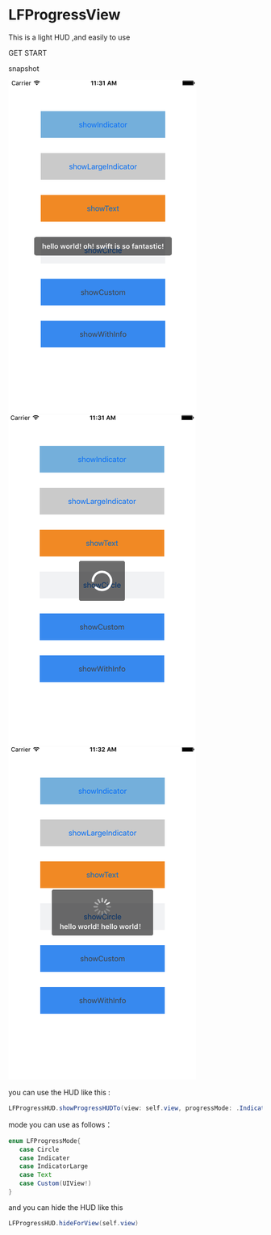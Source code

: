 # LFProgressView

This is a light HUD ,and easily to use

GET START

snapshot
 
 ![image](http://github.com/mlf2020/LFProgressView/raw/master/snapshot/Snip20160608_20.png)
![image](http://github.com/mlf2020/LFProgressView/raw/master/snapshot/Snip20160608_21.png)
![image](http://github.com/mlf2020/LFProgressView/raw/master/snapshot/Snip20160608_22.png)
 
 you can use the HUD like this :
 
```java 
LFProgressHUD.showProgressHUDTo(view: self.view, progressMode: .Indicater) 
```
mode you can use as follows：
 
 ```java 
 enum LFProgressMode{
    case Circle
    case Indicater
    case IndicatorLarge
    case Text
    case Custom(UIView!)
}
```

and you can hide the HUD like this 

```java
LFProgressHUD.hideForView(self.view)
```


